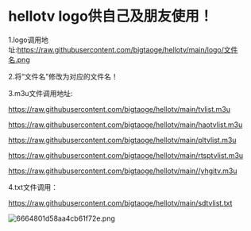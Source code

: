 # hellotv   logo供自己及朋友使用！
1.logo调用地址:https://raw.githubusercontent.com/bigtaoge/hellotv/main/logo/文件名.png

2.将“文件名”修改为对应的文件名！

3.m3u文件调用地址:

https://raw.githubusercontent.com/bigtaoge/hellotv/main/tvlist.m3u

https://raw.githubusercontent.com/bigtaoge/hellotv/main/haotvlist.m3u

https://raw.githubusercontent.com/bigtaoge/hellotv/main/pltvlist.m3u

https://raw.githubusercontent.com/bigtaoge/hellotv/main/rtsptvlist.m3u

https://raw.githubusercontent.com/bigtaoge/hellotv/main//yhgitv.m3u

4.txt文件调用：

https://raw.githubusercontent.com/bigtaoge/hellotv/main/sdtvlist.txt


![6664801d58aa4cb61f72e.png](https://helloimage.vercel.app/api/file/6664801d58aa4cb61f72e.png)

